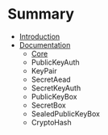 # Summary

* [Introduction](README.md)
* [Documentation](docs/README.md)
   * [Core](docs/Core.md)
   * PublicKeyAuth
   * KeyPair
   * SecretAead
   * SecretKeyAuth
   * PublicKeyBox
   * SecretBox
   * SealedPublicKeyBox
   * CryptoHash

